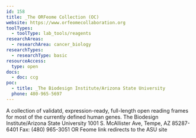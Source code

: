 ```yaml
---
id: 158
title: _The ORFeome Collection (OC)
website: https://www.orfeomecollaboration.org
toolTypes:
  - toolType: lab_tools/reagents
researchAreas:
  - researchArea: cancer_biology
researchTypes:
  - researchType: basic
resourceAccess:
  type: open
docs:
  - doc: ccg
poc:
  - title: _The Biodesign Institute/Arizona State University
  phone: 480-965-5697
---
```

A collection of validatd, expression-ready, full-length open reading frames for most of the currently defined human genes. The Biodesign Institute/Arizona State University 1001 S. McAllister Ave, Tempe, AZ 85287-6401 Fax: (480) 965-3051 OR Feome link redirects to the ASU site


